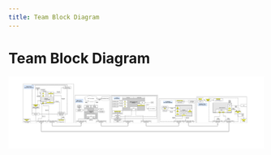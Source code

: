 ```yaml
---
title: Team Block Diagram
---
```


# Team Block Diagram
![](static/Images/Team_201_Block_Diagram.drawio.png)
